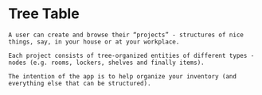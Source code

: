 # Tree Table
``A user can create and browse their “projects” - structures
of nice things, say, in your house or at your workplace.``

``Each project consists of tree-organized entities of
different types - nodes (e.g. rooms, lockers, shelves and
finally items).``

``The intention of the app is to help organize your inventory
(and everything else that can be structured).``
